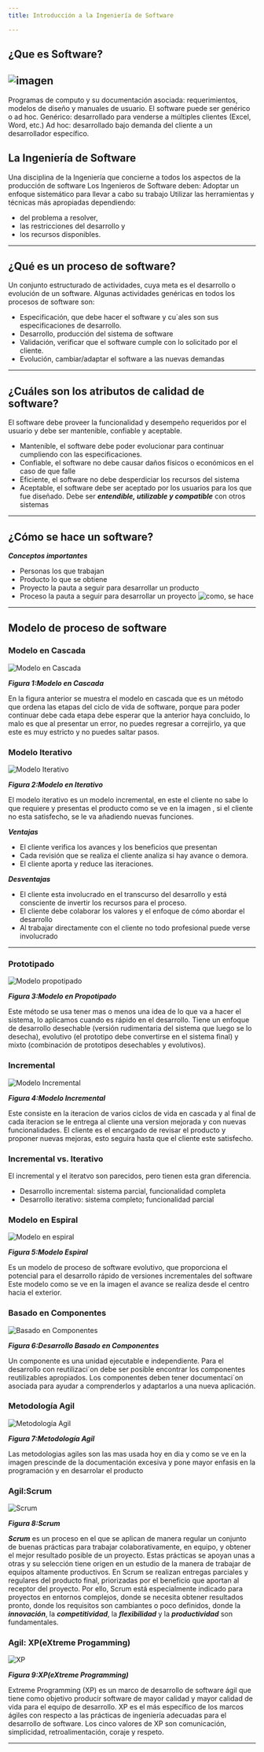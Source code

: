 ```yaml
---
title: Introducción a la Ingeniería de Software

---
```

##   ¿Que es Software? 
![imagen ](https://concepto.de/wp-content/uploads/2015/03/software-1-e1550080097569.jpg)
---


Programas de computo y su documentación asociada: requerimientos,
modelos de diseño y manuales de usuario.
El software puede ser genérico o ad hoc.
  Genérico: desarrollado para venderse a múltiples clientes (Excel, Word,
etc.)
  Ad hoc: desarrollado bajo demanda del cliente a un desarrollador
específico.



## La Ingeniería de Software
Una disciplina de la Ingeniería que concierne a todos los aspectos de
la producción de software
Los Ingenieros de Software deben:
 Adoptar un enfoque sistemático para llevar a cabo su trabajo
 Utilizar las herramientas y técnicas más apropiadas dependiendo:
- del problema a resolver,
- las restricciones del desarrollo y
- los recursos disponibles.
---
## ¿Qué es un proceso de software?
Un conjunto estructurado de actividades, cuya meta es el
desarrollo o evolución de un software.
Algunas actividades genéricas en todos los procesos de software son:
- Especificación, que debe hacer el software y cu´ales son sus
especificaciones de desarrollo.
- Desarrollo, producción del sistema de software
- Validación, verificar que el software cumple con lo solicitado por el
cliente.
- Evolución, cambiar/adaptar el software a las nuevas demandas
 ---
## ¿Cuáles son los atributos de calidad de software? 
El software debe proveer la funcionalidad y desempeño requeridos por el usuario y debe ser
mantenible, confiable y aceptable.
- Mantenible, el software debe poder evolucionar para continuar
  cumpliendo con las especificaciones.
- Confiable, el software no debe causar daños físicos o económicos en
  el caso de que falle
- Eficiente, el software no debe desperdiciar los recursos del sistema
- Aceptable, el software debe ser aceptado por los usuarios para los
que fue diseñado. Debe ser ***entendible, utilizable y compatible*** con
otros sistemas

---
##  ¿Cómo se hace un software?
***Conceptos importantes***
- Personas los que trabajan
- Producto lo que se obtiene
- Proyecto la pauta a seguir para desarrollar un producto
- Proceso la pauta a seguir para desarrollar un proyecto
![como, se hace](https://github.com/xlindao/xlindao.github.io2/blob/master/fff.png?raw=true)
---
## Modelo de proceso de software

### Modelo en Cascada
![Modelo en Cascada](https://encrypted-tbn0.gstatic.com/images?q=tbn%3AANd9GcQd8sM9jnLt9InduYkwc4Za_pACZWD9ye24ew&usqp=CAU)


***Figura 1:Modelo en Cascada***


En la figura anterior se muestra el modelo en cascada que es un método 
que ordena las etapas del ciclo de vida de software, porque para poder 
continuar debe cada etapa debe esperar que la anterior haya concluido,
lo malo es que al presentar un error, no puedes regresar a correjirlo, 
ya que este es muy estricto y no puedes saltar pasos.
### Modelo Iterativo
![Modelo Iterativo](https://aurumsol.com/espanol/articulos/art1/images/iterativo.jpg)

***Figura 2:Modelo en Iterativo***

El modelo iterativo es un modelo incremental, en este el cliente no sabe lo que requiere y presentas el
producto como se ve en la imagen , si el cliente no esta satisfecho, se le va añadiendo nuevas funciones.


***Ventajas***
- El cliente verifica los avances y los beneficios que presentan
- Cada revisión que se realiza el cliente analiza si hay avance o demora.
- El cliente aporta y reduce las iteraciones.

***Desventajas***
- El cliente esta involucrado en el transcurso del desarrollo y está consciente
de invertir los recursos para el proceso.
-  El cliente debe colaborar los valores y el enfoque de cómo abordar el
desarrollo
- Al trabajar directamente con el cliente no todo profesional puede verse
involucrado
---
### Prototipado
![Modelo propotipado](https://i.ytimg.com/vi/Ur2EstBKGPk/maxresdefault.jpg)

***Figura 3:Modelo en Propotipado***

Este método se usa tener mas o menos una idea de lo que va a hacer el sistema,
lo aplicamos cuando es rápido en el desarrollo.
Tiene un enfoque de desarrollo desechable (versión rudimentaria del
sistema que luego se lo desecha), evolutivo (el prototipo debe
convertirse en el sistema final) y mixto (combinación de prototipos
desechables y evolutivos).

### Incremental
![Modelo Incremental](https://encrypted-tbn0.gstatic.com/images?q=tbn%3AANd9GcQtjAryZyv26ZPaqNtBRjqmCQs9uKpd0Bcfow&usqp=CAU)

***Figura 4:Modelo Incremental***


Este consiste en la iteracion de varios ciclos de vida en cascada y al final de cada iteracion se le entrega
al cliente una version mejorada y con nuevas funcionalidades.
El cliente es el encargado de revisar el producto y proponer nuevas mejoras, esto seguira hasta que el cliente este satisfecho.
### Incremental vs. Iterativo
El incremental y el iteratvo son parecidos, pero tienen esta gran diferencia.
- Desarrollo incremental: sistema parcial, funcionalidad completa
- Desarrollo iterativo: sistema completo; funcionalidad parcial

### Modelo en Espiral
![Modelo en espiral](https://aspgems.com/wp-content/uploads/2019/04/modelo-espiral.png)


***Figura 5:Modelo Espiral***

Es un modelo de proceso de software evolutivo, que proporciona el
potencial para el desarrollo rápido de versiones incrementales del
software
Este modelo  como se ve en la imagen el avance se realiza desde el centro hacia el exterior.

### Basado en Componentes
![Basado en Componentes](https://matriarm.files.wordpress.com/2009/12/untitled2.jpg?w=597&h=330)

***Figura 6:Desarrollo Basado en Componentes***

Un componente es una unidad ejecutable e independiente.
Para el desarrollo con reutilizaci´on debe ser posible encontrar los
componentes reutilizables apropiados.
Los componentes deben tener documentaci´on asociada para ayudar a
comprenderlos y adaptarlos a una nueva aplicación.

### Metodología Agil
![Metodología Agil](https://lh3.googleusercontent.com/gkslmVS7F0awJSuvQJ4EisFZIUtnAjJboenfmLZ6JOLi8yc2MAhB1YzbtKZlYBub73ULm7757uTcO4-I5efX1WkUPd0Hpx_5g3tXWG9S46qi3BFgfhBZXO0L90Y9iJOpVdUhL5A)

***Figura 7:Metodología Agil***

Las metodologias agiles son las mas usada hoy en dia y como se ve en la imagen prescinde de la documentación excesiva y pone mayor enfasis en la programación y en desarrolar el producto


### Agil:Scrum
![Scrum](https://encrypted-tbn0.gstatic.com/images?q=tbn%3AANd9GcTdDjXvtK-MZ9cP58LVtiAT4I67fVVdDoMPVA&usqp=CAU)

***Figura 8:Scrum***

***Scrum*** es un proceso en el que se aplican de manera regular un conjunto de buenas prácticas para trabajar colaborativamente, en equipo, y obtener el mejor resultado posible de un proyecto. Estas prácticas se apoyan unas a otras y su selección tiene origen en un estudio de la manera de trabajar de equipos altamente productivos.
En Scrum se realizan entregas parciales y regulares del producto final, priorizadas por el beneficio que aportan al receptor del proyecto. Por ello, Scrum está especialmente indicado para proyectos en entornos complejos, donde se necesita obtener resultados pronto, donde los requisitos son cambiantes o poco definidos, donde la ***innovación***, la ***competitividad***, la ***flexibilidad*** y la ***productividad*** son fundamentales.

### Agil: XP(eXtreme Progamming)
![XP](https://github.com/xlindao/xlindao.github.io2/blob/master/ds.jpg)

***Figura 9:XP(eXtreme Programming)***

Extreme Programming (XP) es un marco de desarrollo de software ágil que tiene como objetivo producir software de mayor calidad y mayor calidad de vida para el equipo de desarrollo. XP es el más específico de los marcos ágiles con respecto a las prácticas de ingeniería adecuadas para el desarrollo de software.
Los cinco valores de XP son comunicación, simplicidad, retroalimentación, coraje y respeto.

---
